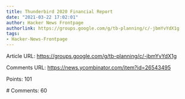 ```yaml
---
title: Thunderbird 2020 Financial Report
date: "2021-03-22 17:02:01"
author: Hacker News Frontpage
authorlink: https://groups.google.com/g/tb-planning/c/-jbmYvYdX1g
tags:
- Hacker-News-Frontpage
---
```


<p>Article URL: <a href="https://groups.google.com/g/tb-planning/c/-jbmYvYdX1g">https://groups.google.com/g/tb-planning/c/-jbmYvYdX1g</a></p>
<p>Comments URL: <a href="https://news.ycombinator.com/item?id=26543495">https://news.ycombinator.com/item?id=26543495</a></p>
<p>Points: 101</p>
<p># Comments: 60</p>
